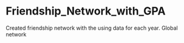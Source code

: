 # Friendship_Network_with_GPA
Created friendship network with the using data for each year. Global network
